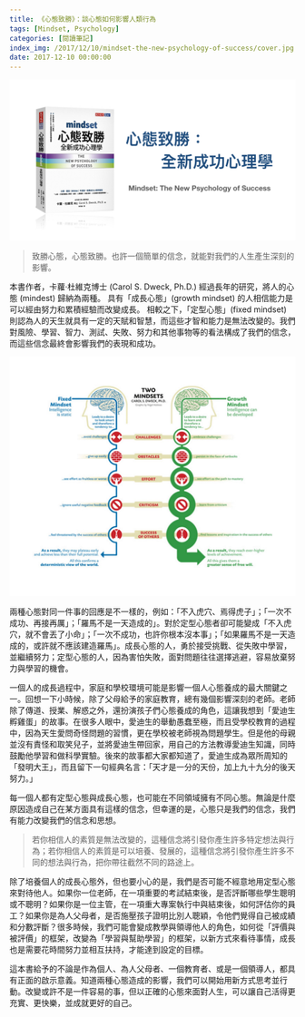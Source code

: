 ```yaml
---
title: 《心態致勝》：談心態如何影響人類行為
tags: [Mindset, Psychology]
categories: [閱讀筆記]
index_img: /2017/12/10/mindset-the-new-psychology-of-success/cover.jpg
date: 2017-12-10 00:00:00
---
```


![cover](/2017/12/10/mindset-the-new-psychology-of-success/cover.jpg)

> 致勝心態，心態致勝。也許一個簡單的信念，就能對我們的人生產生深刻的影響。

<!-- more -->

本書作者，卡蘿‧杜維克博士 (Carol S. Dweck, Ph.D.) 經過長年的研究，將人的心態 (mindest) 歸納為兩種。 具有「成長心態」(growth mindset) 的人相信能力是可以經由努力和累積經驗而改變成長。 相較之下，「定型心態」(fixed mindset) 則認為人的天生就具有一定的天賦和智慧，而這些才智和能力是無法改變的。我們對風險、學習、智力、測試、失敗、努力和其他事物等的看法構成了我們的信念，而這些信念最終會影響我們的表現和成功。

![](/2017/12/10/mindset-the-new-psychology-of-success/two_mindsets.jpg)

兩種心態對同一件事的回應是不一樣的，例如：「不入虎穴、焉得虎子」；「一次不成功、再接再厲」；「羅馬不是一天造成的」。對於定型心態者卻可能變成「不入虎穴，就不會丟了小命」；「一次不成功，也許你根本沒本事」；「如果羅馬不是一天造成的，或許就不應該建造羅馬」。成長心態的人，勇於接受挑戰、從失敗中學習，並繼續努力；定型心態的人，因為害怕失敗，面對問題往往選擇逃避，容易放棄努力與學習的機會。

一個人的成長過程中，家庭和學校環境可能是影響一個人心態養成的最大關鍵之一。回想一下小時候，除了父母給予的家庭教育，總有幾個影響深刻的老師。老師除了傳道、授業、解惑之外，還扮演孩子們心態養成的角色，這讓我想到「愛迪生孵雞蛋」的故事。在很多人眼中，愛迪生的舉動愚蠢至極，而且受學校教育的過程中，因為天生愛問奇怪問題的習慣，更在學校被老師視為問題學生。但是他的母親並沒有責怪和取笑兒子，並將愛迪生帶回家，用自己的方法教導愛迪生知識，同時鼓勵他學習和做科學實驗。後來的故事都大家都知道了，愛迪生成為眾所周知的「發明大王」，而且留下一句經典名言：「天才是一分的天份，加上九十九分的後天努力。」

每一個人都有定型心態與成長心態，也可能在不同領域擁有不同心態。無論是什麼原因造成自己在某方面具有這樣的信念，但幸運的是，心態只是我們的信念，我們有能力改變我們的信念和思想。

> 若你相信人的素質是無法改變的，這種信念將引發你產生許多特定想法與行為；若你相信人的素質是可以培養、發展的，這種信念將引發你產生許多不同的想法與行為，把你帶往截然不同的路途上。

除了培養個人的成長心態外，但也要小心的是，我們是否可能不經意地用定型心態來對待他人。如果你一位老師，在一項重要的考試結束後，是否評斷哪些學生聰明或不聰明？如果你是一位主管，在一項重大專案執行中與結束後，如何評估你的員工？如果你是為人父母者，是否施壓孩子證明比別人聰穎，令他們覺得自己被成績和分數評斷？很多時候，我們可能會變成教學與領導他人的角色，如何從「評價與被評價」的框架，改變為「學習與幫助學習」的框架，以新方式來看待事情，成長也是需要花時間努力並相互扶持，才能達到設定的目標。

這本書給予的不論是作為個人、為人父母者、一個教育者、或是一個領導人，都具有正面的啟示意義。知道兩種心態造成的影響，我們可以開始用新方式思考並行動。改變或許不是一件容易的事，但以正確的心態來面對人生，可以讓自己活得更充實、更快樂，並成就更好的自己。
